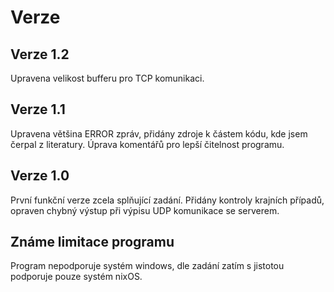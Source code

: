 # Verze
## Verze 1.2
Upravena velikost bufferu pro TCP komunikaci.
## Verze 1.1
Upravena většina ERROR zpráv, přidány zdroje k částem kódu, kde jsem čerpal z literatury. Úprava komentářů pro lepší čitelnost programu.
## Verze 1.0
První funkční verze zcela splňující zadání. Přidány kontroly krajních případů, opraven chybný výstup při výpisu UDP komunikace se serverem.

## Známe limitace programu
Program nepodporuje systém windows, dle zadání zatím s jistotou podporuje pouze systém nixOS.